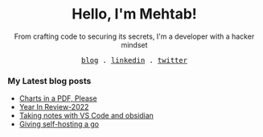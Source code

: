 <h1 align="center"> Hello, I'm Mehtab!</h1>

<p align="center">From crafting code to securing its secrets, I'm a developer with a hacker mindset</p>


<p align="center">
  <samp>
    <a href="https://blog.mzfr.me/">blog</a> .
    <a href="https://www.linkedin.com/in/mzfr">linkedin</a> .
   <a href="https://www.twitter.com/0xmzfr">twitter</a>
  </samp>
</p>


###  My Latest blog posts

<!-- BLOG-POST-LIST:START -->
- [Charts in a PDF, Please](https://blog.mzfr.me/posts/2023-02-15-to-pdf/)
- [Year In Review-2022](https://blog.mzfr.me/posts/2022-12-31-year-in-review/)
- [Taking notes with VS Code and obsidian](https://blog.mzfr.me/posts/2022-12-05-ownnotes/)
- [Giving self-hosting a go](https://blog.mzfr.me/posts/2022-11-21-selfhosting/)
<!-- BLOG-POST-LIST:END -->

